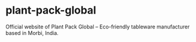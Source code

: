 # plant-pack-global
Official website of Plant Pack Global – Eco-friendly tableware manufacturer based in Morbi, India.
